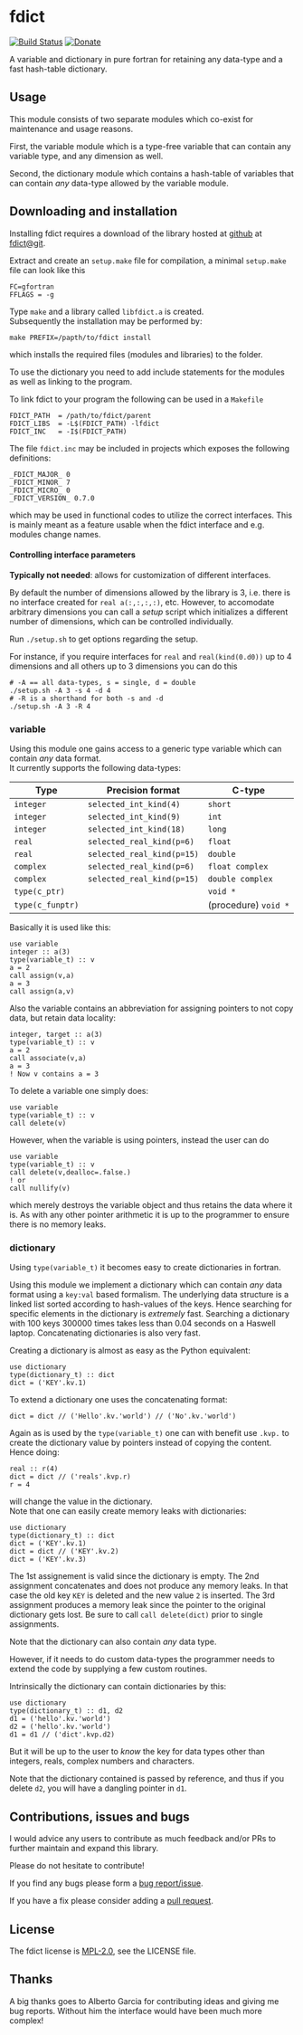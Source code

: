 # fdict #

[![Build Status](https://travis-ci.org/zerothi/fdict.svg?branch=master)](https://travis-ci.org/zerothi/fdict)
[![Donate](https://img.shields.io/badge/Donate-PayPal-green.svg)](https://www.paypal.com/cgi-bin/webscr?cmd=_donations&business=NGNU2AA3JXX94&lc=DK&item_name=Papior%2dCodes&item_number=codes&currency_code=EUR&bn=PP%2dDonationsBF%3abtn_donate_SM%2egif%3aNonHosted)

A variable and dictionary in pure fortran for retaining any data-type
and a fast hash-table dictionary.

## Usage ##

This module consists of two separate modules which co-exist for
maintenance and usage reasons.

First, the variable module which is a type-free variable that can contain
any variable type, and any dimension as well.

Second, the dictionary module which contains a hash-table of variables
that can contain _any_ data-type allowed by the variable module.

## Downloading and installation ##

Installing fdict requires a download of the library 
hosted at [github](https://github.com/) at [fdict@git].

Extract and create an `setup.make` file for compilation, a minimal
`setup.make` file can look like this

	FC=gfortran
	FFLAGS = -g

Type `make` and a library called `libfdict.a` is created.  
Subsequently the installation may be performed by:

    make PREFIX=/papth/to/fdict install

which installs the required files (modules and libraries) to the folder.

To use the dictionary you need to add include statements for the
modules as well as linking to the program.

To link fdict to your program the following can be used in a `Makefile`

    FDICT_PATH  = /path/to/fdict/parent
    FDICT_LIBS  = -L$(FDICT_PATH) -lfdict
    FDICT_INC   = -I$(FDICT_PATH)

The file `fdict.inc` may be included in projects which exposes the following
definitions:

    _FDICT_MAJOR_ 0
    _FDICT_MINOR_ 7
    _FDICT_MICRO_ 0
    _FDICT_VERSION_ 0.7.0

which may be used in functional codes to utilize the correct interfaces.
This is mainly meant as a feature usable when the fdict interface and
e.g. modules change names.


#### Controlling interface parameters ####

__Typically not needed__: allows for customization of different interfaces.

By default the number of dimensions allowed by the library is 3, i.e.
there is no interface created for `real a(:,:,:,:)`, etc. However,
to accomodate arbitrary dimensions you can call a _setup_ script
which initializes a different number of dimensions, which can
be controlled individually.

Run `./setup.sh` to get options regarding the setup.

For instance, if you require interfaces for `real` and `real(kind(0.d0))`
up to 4 dimensions and all others up to 3 dimensions you can do this

    # -A == all data-types, s = single, d = double
    ./setup.sh -A 3 -s 4 -d 4
    # -R is a shorthand for both -s and -d
    ./setup.sh -A 3 -R 4


### variable ###

Using this module one gains access to a generic type variable which
can contain _any_ data format.  
It currently supports the following data-types:

| Type             | Precision format           | C-type               |
|------------------|----------------------------|----------------------|
| `integer`        | `selected_int_kind(4)`     | `short`              |
| `integer`        | `selected_int_kind(9)`     | `int`                |
| `integer`        | `selected_int_kind(18)`    | `long`               |
| `real`           | `selected_real_kind(p=6)`  | `float`              |
| `real`           | `selected_real_kind(p=15)` | `double`             |
| `complex`        | `selected_real_kind(p=6)`  | `float complex`      |
| `complex`        | `selected_real_kind(p=15)` | `double complex`     |
| `type(c_ptr)`    |                            | `void *`             |
| `type(c_funptr)` |                            | (procedure) `void *` |


Basically it is used like this:

    use variable
	integer :: a(3)
	type(variable_t) :: v
	a = 2
	call assign(v,a)
	a = 3
	call assign(a,v)

Also the variable contains an abbreviation for assigning pointers to 
not copy data, but retain data locality:

	integer, target :: a(3)
	type(variable_t) :: v
	a = 2
	call associate(v,a)
	a = 3
	! Now v contains a = 3

To delete a variable one simply does:

	use variable
	type(variable_t) :: v
	call delete(v)

However, when the variable is using pointers, instead the user can do

	use variable
	type(variable_t) :: v
	call delete(v,dealloc=.false.)
	! or
	call nullify(v)

which merely destroys the variable object and thus retains the data
where it is. As with any other pointer arithmetic it is up to the programmer
to ensure there is no memory leaks.


### dictionary ###

Using `type(variable_t)` it becomes easy to create dictionaries in fortran.

Using this module we implement a dictionary which can contain _any_ data
format using a `key:val` based formalism. The underlying data structure is a
linked list sorted according to hash-values of the keys. Hence searching 
for specific elements in the dictionary is _extremely_ fast. Searching a
dictionary with 100 keys 300000 times takes less than 0.04 seconds on
a Haswell laptop.
Concatenating dictionaries is also very fast.

Creating a dictionary is almost as easy as the Python equivalent:

	use dictionary
	type(dictionary_t) :: dict
	dict = ('KEY'.kv.1)

To extend a dictionary one uses the concatenating format:

	dict = dict // ('Hello'.kv.'world') // ('No'.kv.'world')

Again as is used by the `type(variable_t)` one can with benefit use `.kvp.` to create
the dictionary value by pointers instead of copying the content.  
Hence doing:

	real :: r(4)
	dict = dict // ('reals'.kvp.r)
	r = 4

will change the value in the dictionary.  
Note that one can easily create memory leaks with dictionaries:

	use dictionary
	type(dictionary_t) :: dict
	dict = ('KEY'.kv.1)
	dict = dict // ('KEY'.kv.2)
	dict = ('KEY'.kv.3)

The 1st assignement is valid since the dictionary is empty.
The 2nd assignment concatenates and does not produce any memory leaks.
In that case the old key `KEY` is deleted and the new value `2` is inserted.
The 3rd assignment produces a memory leak since the pointer to the original
dictionary gets lost. Be sure to call `call delete(dict)` prior to single
assignments.


Note that the dictionary can also contain _any_ data type.

However, if it needs to do custom data-types the programmer needs to
extend the code by supplying a few custom routines.

Intrinsically the dictionary can contain dictionaries by this:

	use dictionary
	type(dictionary_t) :: d1, d2
	d1 = ('hello'.kv.'world')
	d2 = ('hello'.kv.'world')
	d1 = d1 // ('dict'.kvp.d2)

But it will be up to the user to _know_ the key for data types other than
integers, reals, complex numbers and characters.

Note that the dictionary contained is passed by reference, and thus
if you delete `d2`, you will have a dangling pointer in `d1`.


## Contributions, issues and bugs ##

I would advice any users to contribute as much feedback and/or PRs to further
maintain and expand this library.

Please do not hesitate to contribute!

If you find any bugs please form a [bug report/issue][issue].

If you have a fix please consider adding a [pull request][pr].


## License ##

The fdict license is [MPL-2.0][mpl-2], see the LICENSE file.

## Thanks ##

A big thanks goes to Alberto Garcia for contributing ideas and giving
me bug reports. Without him the interface would have been much more
complex!

<!---
Links to external and internal sites.
-->
[fdict@git]: https://github.com/zerothi/fdict
<!-- [fdict-doc]: https://github.com/zerothi/fdict/wiki -->
[issue]: https://github.com/zerothi/fdict/issues
[pr]: https://github.com/zerothi/fdict/pulls
[mpl-2]: https://opensource.org/licenses/MPL-2.0
